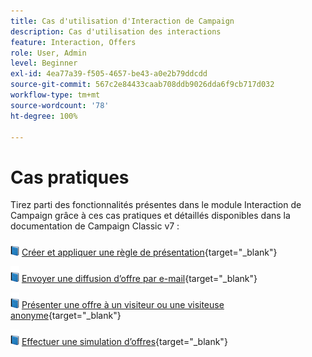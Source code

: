 ```yaml
---
title: Cas d'utilisation d'Interaction de Campaign
description: Cas d'utilisation des interactions
feature: Interaction, Offers
role: User, Admin
level: Beginner
exl-id: 4ea77a39-f505-4657-be43-a0e2b79ddcdd
source-git-commit: 567c2e84433caab708ddb9026dda6f9cb717d032
workflow-type: tm+mt
source-wordcount: '78'
ht-degree: 100%

---
```


# Cas pratiques

Tirez parti des fonctionnalités présentes dans le module Interaction de Campaign grâce à ces cas pratiques et détaillés disponibles dans la documentation de Campaign Classic v7 :

![](../assets/do-not-localize/book.png) [Créer et appliquer une règle de présentation](https://experienceleague.adobe.com/docs/campaign-classic/using/managing-offers/case-study/presentation-rules.html?lang=fr){target="_blank"}

![](../assets/do-not-localize/book.png) [Envoyer une diffusion d’offre par e-mail](https://experienceleague.adobe.com/docs/campaign-classic/using/managing-offers/case-study/offers-on-an-outbound-channel.html?lang=fr){target="_blank"}

![](../assets/do-not-localize/book.png) [Présenter une offre à un visiteur ou une visiteuse anonyme](https://experienceleague.adobe.com/docs/campaign-classic/using/managing-offers/case-study/offers-on-an-outbound-channel.html?lang=fr){target="_blank"}

![](../assets/do-not-localize/book.png) [Effectuer une simulation d’offres](https://experienceleague.adobe.com/docs/campaign-classic/using/managing-offers/case-study/offers-on-an-outbound-channel.html?lang=fr){target="_blank"}
